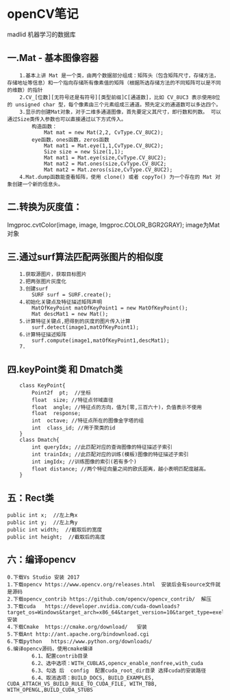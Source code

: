 # openCV笔记
madlid   机器学习的数据库
## 一.Mat - 基本图像容器


        1.基本上讲 Mat 是一个类，由两个数据部分组成：矩阵头（包含矩阵尺寸，存储方法，存储地址等信息）和一个指向存储所有像素值的矩阵（根据所选存储方法的不同矩阵可以是不同的维数）的指针
        2.CV_[位数][无符号还是有符号][类型前缀]C[通道数]，比如 CV_8UC3 表示使用8位的 unsigned char 型，每个像素由三个元素组成三通道。预先定义的通道数可以多达四个。 
        3.显示的创建Mat对象，对于二维多通道图像，首先要定义其尺寸，即行数和列数。 可以通过Size类传入参数也可以直接通过以下方式传入。
            构造函数：
                Mat mat = new Mat(2,2, CvType.CV_8UC2);
            eye函数，ones函数，zeros函数
                Mat mat1 = Mat.eye(1,1,CvType.CV_8UC2);
                Size size = new Size(1,1);
                Mat mat1 = Mat.eye(size,CvType.CV_8UC2);
                Mat mat2 = Mat.ones(size,CvType.CV_8UC2;
                Mat mat2 = Mat.zeros(size,CvType.CV_8UC2);
        4.Mat.dump函数能查看矩阵，使用 clone() 或者 copyTo() 为一个存在的 Mat 对象创建一个新的信息头。
## 二.转换为灰度值：

   Imgproc.cvtColor(image, image, Imgproc.COLOR_BGR2GRAY);    image为Mat对象

## 三.通过surf算法匹配两张图片的相似度


        1.获取源图片，获取目标图片
        2.把两张图片灰度化
        3.创建surf
            SURF surf = SURF.create();
        4.初始化关键点及特征描述矩阵声明
            MatOfKeyPoint matOfKeyPoint1 = new MatOfKeyPoint();
            Mat descMat1 = new Mat();
        5.计算特征关键点,把得到的灰度的图片传入计算
            surf.detect(image1,matOfKeyPoint1);
        6.计算特征描述矩阵
            surf.compute(image1,matOfKeyPoint1,descMat1);
        7.
## 四.keyPoint类 和 Dmatch类
	
        class KeyPoint{        
            Point2f  pt;  //坐标
            float  size; //特征点邻域直径
            float  angle; //特征点的方向，值为[零,三百六十)，负值表示不使用
            float  response;
            int  octave; //特征点所在的图像金字塔的组
            int  class_id; //用于聚类的id
        }
        class Dmatch{
            int queryIdx; //此匹配对应的查询图像的特征描述子索引
            int trainIdx; //此匹配对应的训练(模板)图像的特征描述子索引
            int imgIdx; //训练图像的索引(若有多个)
            float distance; //两个特征向量之间的欧氏距离，越小表明匹配度越高。
        }
## 五：Rect类
	
	public int x;  //左上角x
    public int y;  //左上角y
    public int width;  //截取后的宽度
    public int height;  //截取后的高度


## 六：编译opencv
	0.下载Vs Studio 安装 2017
	1.下载opencv https://www.opencv.org/releases.html  安装后会有source文件就是源码
	2.下载opencv_contrib https://github.com/opencv/opencv_contrib/  解压
	3.下载cuda   https://developer.nvidia.com/cuda-downloads?target_os=Windows&target_arch=x86_64&target_version=10&target_type=exelocal  安装
	4.下载Cmake  https://cmake.org/download/   安装
	5.下载Ant http://ant.apache.org/bindownload.cgi
	6.下载python   https://www.python.org/downloads/
	6.编译opencv源码，使用cmake编译
            6.1、配置contrib目录
            6.2、选中选项：WITH_CUBLAS,opencv_enable_nonfree,with_cuda
            6.3、勾选 后  config  配置cuda_root_dir目录 选择cuda的安装路径
            6.4、取消选项：BUILD_DOCS, BUILD_EXAMPLES, CUDA_ATTACH_VS_BUILD_RULE_TO_CUDA_FILE, WITH_TBB, WITH_OPENGL,BUILD_CUDA_STUBS
